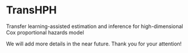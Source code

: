 # TransHPH
Transfer learning-assisted estimation and inference for high-dimensional Cox proportional hazards model

We will add more details in the near future. Thank you for your attention!
